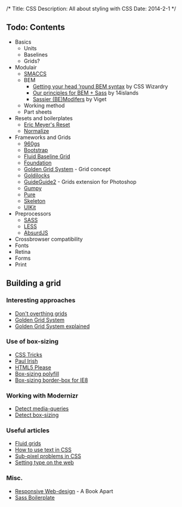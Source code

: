 /*
Title: CSS
Description: All about styling with CSS
Date: 2014-2-1
*/


## Todo: Contents


- Basics
	- Units
	- Baselines
	- Grids?
- Modulair
	- [SMACCS](http://smacss.com/)
	- BEM
		- [Getting your head ’round BEM syntax](http://csswizardry.com/2013/01/mindbemding-getting-your-head-round-bem-syntax/) by CSS Wizardry
		- [Our principles for BEM + Sass](http://blog.14islands.com/post/70395374262/our-principles-for-bem-sass) by 14islands
		- [Sassier (BE)Modifers](http://viget.com/extend/bem-sass-modifiers) by Viget
	- Working method
	- Part sheets
- Resets and boilerplates
	- [Eric Meyer's Reset](http://meyerweb.com/eric/tools/css/reset/)
	- [Normalize](http://necolas.github.io/normalize.css/)
- Frameworks and Grids
	- [960gs](http://960.gs/)
	- [Bootstrap](http://getbootstrap.com/)
	- [Fluid Baseline Grid](http://fluidbaselinegrid.com/)
	- [Foundation](http://foundation.zurb.com/)
	- [Golden Grid System](http://goldengridsystem.com/) - Grid concept
	- [Goldilocks](http://goldilocksapproach.com/)
	- [GuideGuide2](http://guideguide.me/) - Grids extension for Photoshop
	- [Gumpy](http://gumbyframework.com/)
	- [Pure](http://purecss.io/)
	- [Skeleton](http://www.getskeleton.com/)
	- [UIKit](http://www.getuikit.com/)
- Preprocessors
	- [SASS](http://sass-lang.com/)
	- [LESS](http://www.lesscss.org/)
	- [AbsurdJS](http://krasimir.github.io/absurd/)
- Crossbrowser compatibility
- Fonts
- Retina
- Forms
- Print


## Building a grid

### Interesting approaches

- [Don't overthing grids](http://css-tricks.com/dont-overthink-it-grids/)
- [Golden Grid System](http://goldengridsystem.com/)
- [Golden Grid System explained](http://seangoresht.com/index.php/tutorials/item/the-golden-gridlet-system-ggs-explained)

### Use of box-sizing

- [CSS Tricks](http://css-tricks.com/box-sizing/)
- [Paul Irish](http://www.paulirish.com/2012/box-sizing-border-box-ftw/)
- [HTML5 Please](http://html5please.com/#box-sizing)
- [Box-sizing polyfill](https://github.com/Schepp/box-sizing-polyfill)
- [Box-sizing border-box for IE8](http://stackoverflow.com/questions/11608291/box-sizing-border-box-for-ie8)

### Working with Modernizr

- [Detect media-queries](http://stackoverflow.com/questions/7460670/how-to-detect-if-media-queries-are-present-using-modernizr)
- [Detect box-sizing](http://modernizr.com/download/#-shiv-mq-cssclasses-teststyles-testallprops-css_boxsizing-load)

### Useful articles

- [Fluid grids](http://alistapart.com/article/fluidgrids)
- [How to use text in CSS](http://alistapart.com/article/howtosizetextincss)
- [Sub-pixel problems in CSS](http://ejohn.org/blog/sub-pixel-problems-in-css/)
- [Setting type on the web](http://alistapart.com/article/settingtypeontheweb)

### Misc.

- [Responsive Web-design](http://www.abookapart.com/products/responsive-web-design) - A Book Apart
- [Sass Boilerplate](https://github.com/srsgores/sass-boilerplate/)


